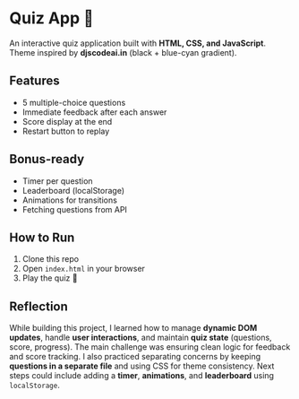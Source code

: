 # Quiz App 🎯

An interactive quiz application built with **HTML, CSS, and JavaScript**.  
Theme inspired by **djscodeai.in** (black + blue-cyan gradient).

## Features
- 5 multiple-choice questions
- Immediate feedback after each answer
- Score display at the end
- Restart button to replay

## Bonus-ready
- Timer per question
- Leaderboard (localStorage)
- Animations for transitions
- Fetching questions from API

## How to Run
1. Clone this repo
2. Open `index.html` in your browser
3. Play the quiz 🚀

## Reflection
While building this project, I learned how to manage **dynamic DOM updates**, handle **user interactions**, and maintain **quiz state** (questions, score, progress). The main challenge was ensuring clean logic for feedback and score tracking. I also practiced separating concerns by keeping **questions in a separate file** and using CSS for theme consistency. Next steps could include adding a **timer**, **animations**, and **leaderboard** using `localStorage`.
